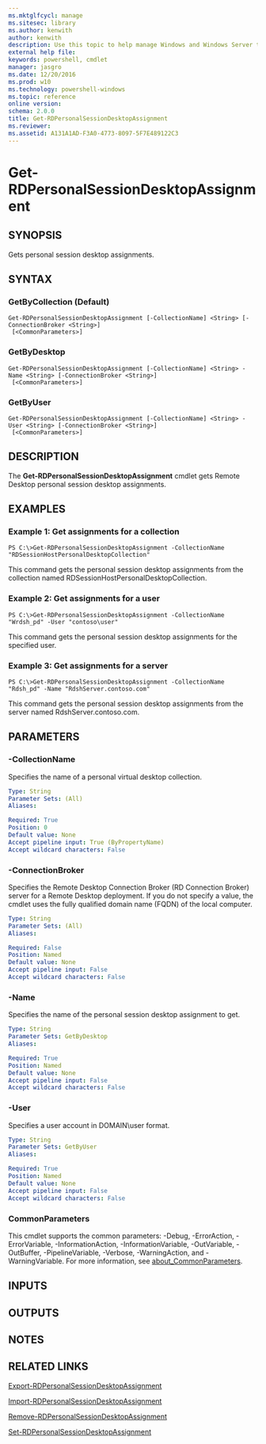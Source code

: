 ```yaml
---
ms.mktglfcycl: manage
ms.sitesec: library
ms.author: kenwith
author: kenwith
description: Use this topic to help manage Windows and Windows Server technologies with Windows PowerShell.
external help file: 
keywords: powershell, cmdlet
manager: jasgro
ms.date: 12/20/2016
ms.prod: w10
ms.technology: powershell-windows
ms.topic: reference
online version: 
schema: 2.0.0
title: Get-RDPersonalSessionDesktopAssignment
ms.reviewer:
ms.assetid: A131A1AD-F3A0-4773-8097-5F7E489122C3
---
```


# Get-RDPersonalSessionDesktopAssignment

## SYNOPSIS
Gets personal session desktop assignments.

## SYNTAX

### GetByCollection (Default)
```
Get-RDPersonalSessionDesktopAssignment [-CollectionName] <String> [-ConnectionBroker <String>]
 [<CommonParameters>]
```

### GetByDesktop
```
Get-RDPersonalSessionDesktopAssignment [-CollectionName] <String> -Name <String> [-ConnectionBroker <String>]
 [<CommonParameters>]
```

### GetByUser
```
Get-RDPersonalSessionDesktopAssignment [-CollectionName] <String> -User <String> [-ConnectionBroker <String>]
 [<CommonParameters>]
```

## DESCRIPTION
The **Get-RDPersonalSessionDesktopAssignment** cmdlet gets Remote Desktop personal session desktop assignments.

## EXAMPLES

### Example 1: Get assignments for a collection
```
PS C:\>Get-RDPersonalSessionDesktopAssignment -CollectionName "RDSessionHostPersonalDesktopCollection"
```

This command gets the personal session desktop assignments from the collection named RDSessionHostPersonalDesktopCollection.

### Example 2: Get assignments for a user
```
PS C:\>Get-RDPersonalSessionDesktopAssignment -CollectionName "Wrdsh_pd" -User "contoso\user"
```

This command gets the personal session desktop assignments for the specified user.

### Example 3: Get assignments for a server
```
PS C:\>Get-RDPersonalSessionDesktopAssignment -CollectionName "Rdsh_pd" -Name "RdshServer.contoso.com"
```

This command gets the personal session desktop assignments from the server named RdshServer.contoso.com.

## PARAMETERS

### -CollectionName
Specifies the name of a personal virtual desktop collection.

```yaml
Type: String
Parameter Sets: (All)
Aliases: 

Required: True
Position: 0
Default value: None
Accept pipeline input: True (ByPropertyName)
Accept wildcard characters: False
```

### -ConnectionBroker
Specifies the Remote Desktop Connection Broker (RD Connection Broker) server for a Remote Desktop deployment.
If you do not specify a value, the cmdlet uses the fully qualified domain name (FQDN) of the local computer.

```yaml
Type: String
Parameter Sets: (All)
Aliases: 

Required: False
Position: Named
Default value: None
Accept pipeline input: False
Accept wildcard characters: False
```

### -Name
Specifies the name of the personal session desktop assignment to get.

```yaml
Type: String
Parameter Sets: GetByDesktop
Aliases: 

Required: True
Position: Named
Default value: None
Accept pipeline input: False
Accept wildcard characters: False
```

### -User
Specifies a user account in DOMAIN\user format.

```yaml
Type: String
Parameter Sets: GetByUser
Aliases: 

Required: True
Position: Named
Default value: None
Accept pipeline input: False
Accept wildcard characters: False
```

### CommonParameters
This cmdlet supports the common parameters: -Debug, -ErrorAction, -ErrorVariable, -InformationAction, -InformationVariable, -OutVariable, -OutBuffer, -PipelineVariable, -Verbose, -WarningAction, and -WarningVariable. For more information, see [about_CommonParameters](http://go.microsoft.com/fwlink/?LinkID=113216).

## INPUTS

## OUTPUTS

## NOTES

## RELATED LINKS

[Export-RDPersonalSessionDesktopAssignment](./Export-RDPersonalSessionDesktopAssignment.md)

[Import-RDPersonalSessionDesktopAssignment](./Import-RDPersonalSessionDesktopAssignment.md)

[Remove-RDPersonalSessionDesktopAssignment](./Remove-RDPersonalSessionDesktopAssignment.md)

[Set-RDPersonalSessionDesktopAssignment](./Set-RDPersonalSessionDesktopAssignment.md)
